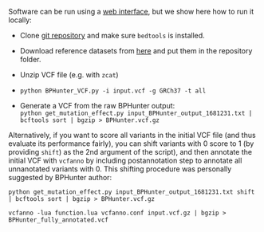Software can be run using a [web interface](https://hgidsoft.rockefeller.edu/BPHunter/index.php), but we show here how to run it locally:

- Clone [git repository](https://github.com/casanova-lab/BPHunter.git) and make sure `bedtools` is installed.

- Download reference datasets from [here](https://hgidsoft.rockefeller.edu/BPHunter/standalone.html) and put them in the repository folder.

- Unzip VCF file (e.g. with `zcat`)

- `python BPHunter_VCF.py -i input.vcf -g GRCh37 -t all`

- Generate a VCF from the raw BPHunter output:\
`python get_mutation_effect.py input_BPHunter_output_1681231.txt | bcftools sort | bgzip > BPHunter.vcf.gz`

Alternatively, if you want to score all variants in the initial VCF file (and thus evaluate its performance fairly), you can shift variants with 0 score to 1 (by providing `shift`) as the 2nd argument of the script), and then annotate the initial VCF with `vcfanno` by including postannotation step to annotate all unnanotated variants with 0. This shifting procedure was personally suggested by BPHunter author:

`python get_mutation_effect.py input_BPHunter_output_1681231.txt shift | bcftools sort | bgzip > BPHunter.vcf.gz`

`vcfanno -lua function.lua vcfanno.conf input.vcf.gz | bgzip > BPHunter_fully_annotated.vcf`